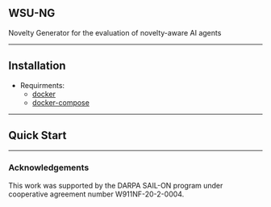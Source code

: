 ## WSU-NG
Novelty Generator for the evaluation of novelty-aware AI agents

---
## Installation
* Requirments:
  * [docker](https://docs.docker.com/engine/install/ubuntu/)
  * [docker-compose](https://docs.docker.com/compose/install/)

---
## Quick Start


---
### Acknowledgements
This work was supported by the DARPA SAIL-ON program under cooperative agreement number W911NF-20-2-0004.
